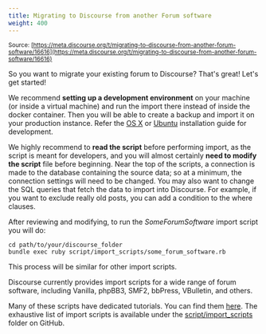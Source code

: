 ```yaml
---
title: Migrating to Discourse from another Forum software
weight: 400
---
```


<small class="documentation-source">Source: [https://meta.discourse.org/t/migrating-to-discourse-from-another-forum-software/16616](https://meta.discourse.org/t/migrating-to-discourse-from-another-forum-software/16616)</small>

So you want to migrate your existing forum to Discourse? That's great! Let's get started!

We recommend **setting up a development environment** on your machine (or inside a virtual machine) and run the import there instead of inside the docker container. Then you will be able to create a backup and import it on your production instance. Refer the [OS X](https://meta.discourse.org/t/beginners-guide-to-install-discourse-on-mac-os-x-for-development/15772) or [Ubuntu](https://meta.discourse.org/t/beginners-guide-to-install-discourse-on-ubuntu-for-development/14727) installation guide for development.

We highly recommend to **read the script** before performing import, as the script is meant for developers, and you will almost certainly **need to modify the script** file before beginning. Near the top of the scripts, a connection is made to the database containing the source data; so at a minimum, the connection settings will need to be changed. You may also want to change the SQL queries that fetch the data to import into Discourse. For example, if you want to exclude really old posts, you can add a condition to the where clauses.

After reviewing and modifying, to run the *SomeForumSoftware* import script you will do:

    cd path/to/your/discourse_folder
    bundle exec ruby script/import_scripts/some_forum_software.rb

This process will be similar for other import scripts.

Discourse currently provides import scripts for a wide range of forum software, including Vanilla, phpBB3, SMF2, bbPress, VBulletin, and others.

Many of these scripts have dedicated tutorials. You can find them [here](https://meta.discourse.org/search?q=category%3Ahowto%20tag%3Aimport).
The exhaustive list of import scripts is available under the [script/import_scripts](https://github.com/discourse/discourse/tree/master/script/import_scripts) folder on GitHub.

